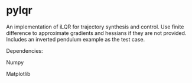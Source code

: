 # pylqr
An implementation of iLQR for trajectory synthesis and control. Use finite difference to approximate gradients and hessians if they are not provided. Includes an inverted pendulum example as the test case.

Dependencies:

Numpy

Matplotlib
